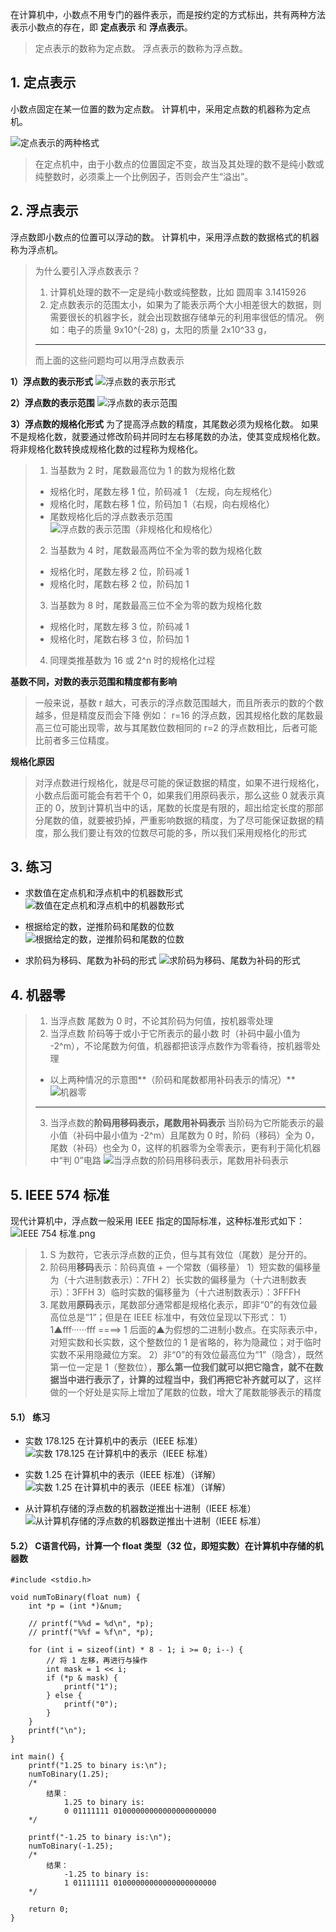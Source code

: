 在计算机中，小数点不用专门的器件表示，而是按约定的方式标出，共有两种方法表示小数点的存在，即 **定点表示** 和 **浮点表示**。
>定点表示的数称为定点数。
>浮点表示的数称为浮点数。

## 1. 定点表示
小数点固定在某一位置的数为定点数。
计算机中，采用定点数的机器称为定点机。

![定点表示的两种格式](./数的定点表示和浮点表示（包含-IEEE-标准的浮点数在计算机中的表示）.assets/17731575-df73f77090981fa8.png)


>在定点机中，由于小数点的位置固定不变，故当及其处理的数不是纯小数或纯整数时，必须乘上一个比例因子，否则会产生“溢出”。


## 2. 浮点表示
浮点数即小数点的位置可以浮动的数。
计算机中，采用浮点数的数据格式的机器称为浮点机。
>为什么要引入浮点数表示？
> 1. 计算机处理的数不一定是纯小数或纯整数，比如 圆周率 3.1415926
> 2. 定点数表示的范围太小，如果为了能表示两个大小相差很大的数据，则需要很长的机器字长，就会出现数据存储单元的利用率很低的情况。
例如：电子的质量 9x10^(-28) g，太阳的质量 2x10^33 g，
>--------------------------------------------------------------------------------------------
> 而上面的这些问题均可以用浮点数表示

**1）浮点数的表示形式**
![浮点数的表示形式](./数的定点表示和浮点表示（包含-IEEE-标准的浮点数在计算机中的表示）.assets/17731575-4243fd1061f45703.png)

**2）浮点数的表示范围**
![浮点数的表示范围](./数的定点表示和浮点表示（包含-IEEE-标准的浮点数在计算机中的表示）.assets/17731575-9a269e1498941931.png)

**3）浮点数的规格化形式**
为了提高浮点数的精度，其尾数必须为规格化数。
如果不是规格化数，就要通过修改阶码并同时左右移尾数的办法，使其变成规格化数。
将非规格化数转换成规格化数的过程称为规格化。
> 1. 当基数为 2 时，尾数最高位为 1 的数为规格化数
> - 规格化时，尾数左移 1 位，阶码减 1 （左规，向左规格化）
> - 规格化时，尾数右移 1 位，阶码加 1（右规，向右规格化）
> - 尾数规格化后的浮点数表示范围
![浮点数的表示范围（非规格化和规格化）](./数的定点表示和浮点表示（包含-IEEE-标准的浮点数在计算机中的表示）.assets/17731575-4278cf12f7731128.png)
> 2. 当基数为 4 时，尾数最高两位不全为零的数为规格化数
> - 规格化时，尾数左移 2 位，阶码减 1
> - 规格化时，尾数右移 2 位，阶码加 1
> 3. 当基数为 8 时，尾数最高三位不全为零的数为规格化数
> - 规格化时，尾数左移 3 位，阶码减 1
> - 规格化时，尾数右移 3 位，阶码加 1
> 4. 同理类推基数为 16 或 2^n 时的规格化过程

**基数不同，对数的表示范围和精度都有影响**
> 一般来说，基数 r 越大，可表示的浮点数范围越大，而且所表示的数的个数越多，但是精度反而会下降
> 例如： r=16 的浮点数，因其规格化数的尾数最高三位可能出现零，故与其尾数位数相同的 r=2 的浮点数相比，后者可能比前者多三位精度。

**规格化原因**
>对浮点数进行规格化，就是尽可能的保证数据的精度，如果不进行规格化，小数点后面可能会有若干个 0，如果我们用原码表示，那么这些 0 就表示真正的 0，放到计算机当中的话，尾数的长度是有限的，超出给定长度的那部分尾数的值，就要被扔掉，严重影响数据的精度，为了尽可能保证数据的精度，那么我们要让有效的位数尽可能的多，所以我们采用规格化的形式

## 3. 练习
- 求数值在定点机和浮点机中的机器数形式
![数值在定点机和浮点机中的机器数形式](./数的定点表示和浮点表示（包含-IEEE-标准的浮点数在计算机中的表示）.assets/17731575-f2e9356d126b28d1.png)

- 根据给定的数，逆推阶码和尾数的位数
![根据给定的数，逆推阶码和尾数的位数](./数的定点表示和浮点表示（包含-IEEE-标准的浮点数在计算机中的表示）.assets/17731575-0a2961e3e7cbafd4.png)

- 求阶码为移码、尾数为补码的形式
![求阶码为移码、尾数为补码的形式](./数的定点表示和浮点表示（包含-IEEE-标准的浮点数在计算机中的表示）.assets/17731575-8eeb9366baeee1c4.png)


## 4. 机器零
>1. 当浮点数 尾数为 0 时，不论其阶码为何值，按机器零处理
>2. 当浮点数 阶码等于或小于它所表示的最小数 时（补码中最小值为 -2^m），不论尾数为何值，机器都把该浮点数作为零看待，按机器零处理
>- 以上两种情况的示意图**（阶码和尾数都用补码表示的情况）**
>![机器零](./数的定点表示和浮点表示（包含-IEEE-标准的浮点数在计算机中的表示）.assets/17731575-8f11667ec183bc08.png)
>------------------------------------------------------------------------
>3. 当浮点数的**阶码用移码表示，尾数用补码表示**
> 当阶码为它所能表示的最小值（补码中最小值为 -2^m）且尾数为 0 时，阶码（移码）全为 0，尾数（补码）也全为 0，这样的机器零为全零表示，更有利于简化机器中“判 0”电路
>![当浮点数的阶码用移码表示，尾数用补码表示](./数的定点表示和浮点表示（包含-IEEE-标准的浮点数在计算机中的表示）.assets/17731575-5ecd27c8d5609137.png)

## 5. IEEE 574 标准
现代计算机中，浮点数一般采用 IEEE 指定的国际标准，这种标准形式如下：
![IEEE 754 标准.png](./数的定点表示和浮点表示（包含-IEEE-标准的浮点数在计算机中的表示）.assets/17731575-9ce86f44d4de6152.png)

> 1. S 为数符，它表示浮点数的正负，但与其有效位（尾数）是分开的。
> 2. 阶码用**移码**表示：阶码真值 + 一个常数（偏移量）
> 1）短实数的偏移量为（十六进制数表示）：7FH
> 2）长实数的偏移量为（十六进制数表示）：3FFH
> 3）临时实数的偏移量为（十六进制数表示）：3FFFH
> 3. 尾数用**原码**表示，尾数部分通常都是规格化表示，即非“0”的有效位最高位总是“1”；但是在 IEEE 标准中，有效位呈现以下形式：
1）1▲fff······fff     ====>      1 后面的▲为假想的二进制小数点。在实际表示中，对短实数和长实数，这个整数位的 1 是省略的，称为隐藏位；对于临时实数不采用隐藏位方案。
2）非“0”的有效位最高位为“1”（隐含），既然第一位一定是 1（整数位），**那么第一位我们就可以把它隐含，就不在数据当中进行表示了，计算的过程当中，我们再把它补齐就可以了**，这样做的一个好处是实际上增加了尾数的位数，增大了尾数能够表示的精度

#### 5.1） 练习
- 实数 178.125 在计算机中的表示（IEEE 标准）
![实数 178.125 在计算机中的表示（IEEE 标准）](./数的定点表示和浮点表示（包含-IEEE-标准的浮点数在计算机中的表示）.assets/17731575-b3692c107760c2af.png)


- 实数 1.25 在计算机中的表示（IEEE 标准）（详解）
![实数 1.25 在计算机中的表示（IEEE 标准）（详解）](./数的定点表示和浮点表示（包含-IEEE-标准的浮点数在计算机中的表示）.assets/17731575-250f767f31981834.png)


- 从计算机存储的浮点数的机器数逆推出十进制（IEEE 标准）
![从计算机存储的浮点数的机器数逆推出十进制（IEEE 标准）](./数的定点表示和浮点表示（包含-IEEE-标准的浮点数在计算机中的表示）.assets/17731575-0d5ec47d81d7e81d.png)


#### 5.2） C语言代码，计算一个 float 类型（32 位，即短实数）在计算机中存储的机器数
```
#include <stdio.h>

void numToBinary(float num) {
	int *p = (int *)&num;

    // printf("%%d = %d\n", *p);
    // printf("%%f = %f\n", *p);

    for (int i = sizeof(int) * 8 - 1; i >= 0; i--) {
        // 将 1 左移，再进行与操作
        int mask = 1 << i;
        if (*p & mask) {
            printf("1");
        } else {
            printf("0");
        }
    }
    printf("\n");
}

int main() {
    printf("1.25 to binary is:\n");
    numToBinary(1.25);
    /*
        结果：
            1.25 to binary is:
            0 01111111 01000000000000000000000
    */

    printf("-1.25 to binary is:\n");
    numToBinary(-1.25);
    /*
        结果：
            -1.25 to binary is:
            1 01111111 01000000000000000000000
    */

    return 0;
}
```
